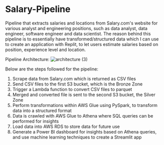 # Salary-Pipeline
Pipeline that extracts salaries and locations from Salary.com's website for various analyst and engineering positions, such as data analyst, data engineer, software engineer and data scientist. The reason behind this pipeline is to essentially have transformed/structured data which I can use to create an application with Replit, to let users estimate salaries based on position, experience level and location. 

Pipeline Architecture:
![architecture (3)](https://user-images.githubusercontent.com/98634240/204456667-4f371fbd-1020-47f0-87a0-0f5e97ae7779.png)

Below are the steps followed for the pipeline: 
1. Scrape data from Salary.com which is returned as CSV files
2. Send CSV files to the first S3 bucket, which is the Bronze Zone
3. Trigger a Lambda function to convert CSV files to parquet
4. Merged and converted file is sent to the second S3 bucket, the Silver Zone
5. Perform transformations within AWS Glue using PySpark, to transform data into a structured format
6. Data is crawled with AWS Glue to Athena where SQL queries can be performed for insights
7. Load data into AWS RDS to store data for future use
8. Generate a Power BI dashboard for insights based on Athena queries, and use machine learning techniques to create a Streamlit app


